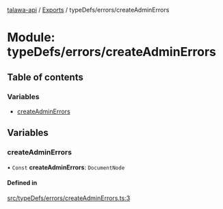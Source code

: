 [talawa-api](../README.md) / [Exports](../modules.md) / typeDefs/errors/createAdminErrors

# Module: typeDefs/errors/createAdminErrors

## Table of contents

### Variables

- [createAdminErrors](typeDefs_errors_createAdminErrors.md#createadminerrors)

## Variables

### createAdminErrors

• `Const` **createAdminErrors**: `DocumentNode`

#### Defined in

[src/typeDefs/errors/createAdminErrors.ts:3](https://github.com/PalisadoesFoundation/talawa-api/blob/e919df4/src/typeDefs/errors/createAdminErrors.ts#L3)
